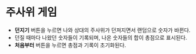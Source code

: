 # 주사위 게임
* **던지기** 버튼을 누르면 나와 상대의 주사위가 던져지면서 랜덤으로 숫자가 바뀐다.
* 던질 때마다 나왔던 숫자들이 기록되며, 나온 숫자들의 합이 총점으로 표시된다.
* **처음부터** 버튼을 누르면 총점과 기록이 초기화된다.
